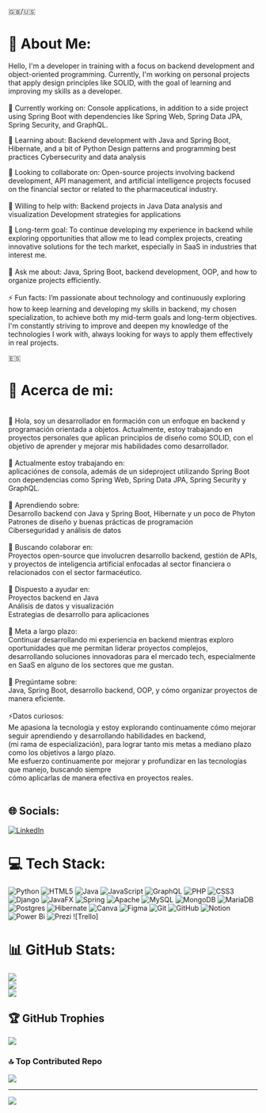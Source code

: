 :gb:/:us:
# 💫 About Me:
Hello, I'm a developer in training with a focus on backend development and object-oriented programming. Currently, I'm working on personal projects that apply design principles like SOLID, with the goal of learning and improving my skills as a developer.
<br><br>
🔭 Currently working on: Console applications, in addition to a side project using Spring Boot with dependencies like Spring Web, Spring Data JPA, Spring Security, and GraphQL.

🌱 Learning about: Backend development with Java and Spring Boot, Hibernate, and a bit of Python Design patterns and programming best practices Cybersecurity and data analysis<br>

👯 Looking to collaborate on: Open-source projects involving backend development, API management, and artificial intelligence projects focused on the financial sector or related to the pharmaceutical industry.
<br><br>
🤝 Willing to help with: Backend projects in Java Data analysis and visualization Development strategies for applications

🚀 Long-term goal:
To continue developing my experience in backend while exploring opportunities that allow me to lead complex projects, creating innovative solutions for the tech market, especially in SaaS in industries that interest me.
<br><br>
💬 Ask me about:
Java, Spring Boot, backend development, OOP, and how to organize projects efficiently.
<br><br>
⚡ Fun facts:
I’m passionate about technology and continuously exploring how to keep learning and developing my skills in backend, my chosen specialization, to achieve both my mid-term goals and long-term objectives. 
I'm constantly striving to improve and deepen my knowledge of the technologies I work with, always looking for ways to apply them effectively in real projects.



:es: <br> 
# 💫 Acerca de mi:
<br>
👋 Hola, soy un desarrollador en formación con un enfoque en backend y programación orientada a objetos. Actualmente, estoy trabajando en proyectos personales que aplican principios de diseño como SOLID, con el objetivo de aprender y mejorar mis habilidades como desarrollador.<br><br>🔭 Actualmente estoy trabajando en:  <br>   aplicaciónes de consola, además de un sideproject utilizando Spring Boot con dependencias como Spring Web, Spring Data JPA, Spring Security y GraphQL.<br><br>🌱 Aprendiendo sobre: <br>   Desarrollo backend con Java y Spring Boot, Hibernate y un poco de Phyton <br>   Patrones de diseño y buenas prácticas de programación  <br>   Ciberseguridad y análisis de datos<br><br> 👯 Buscando colaborar en:  <br>  Proyectos open-source que involucren desarrollo backend, gestión de APIs, y proyectos de inteligencia artificial enfocadas al sector financiera o relacionados con el sector farmacéutico.<br><br>🤝 Dispuesto a ayudar en:  <br>   Proyectos backend en Java  <br>   Análisis de datos y visualización  <br>   Estrategias de desarrollo para aplicaciones<br><br> 🚀 Meta a largo plazo: <br> Continuar desarrollando mi experiencia en backend mientras exploro oportunidades que me permitan liderar proyectos complejos,<br> desarrollando soluciones innovadoras para el mercado tech, especialmente en SaaS en alguno de los sectores que me gustan.<br><br>💬 Pregúntame sobre:  <br>  Java, Spring Boot, desarrollo backend, OOP, y cómo organizar proyectos de manera eficiente.<br><br>⚡Datos curiosos:  <br>  Me apasiona la tecnología y estoy explorando continuamente cómo mejorar seguir aprendiendo y desarrollando habilidades en backend,<br> (mi rama de especialización), para lograr tanto mis metas a mediano plazo como los objetivos a largo plazo. <br>Me esfuerzo continuamente por mejorar y profundizar en las tecnologías que manejo, buscando siempre <br>cómo aplicarlas de manera efectiva en proyectos reales.<br><br>


## 🌐 Socials:
[![LinkedIn](https://img.shields.io/badge/LinkedIn-%230077B5.svg?logo=linkedin&logoColor=white)](https://linkedin.com/in/https://www.linkedin.com/in/bjcf/) 

# 💻 Tech Stack:
![Python](https://img.shields.io/badge/python-3670A0?style=for-the-badge&logo=python&logoColor=ffdd54) ![HTML5](https://img.shields.io/badge/html5-%23E34F26.svg?style=for-the-badge&logo=html5&logoColor=white) ![Java](https://img.shields.io/badge/java-%23ED8B00.svg?style=for-the-badge&logo=openjdk&logoColor=white) ![JavaScript](https://img.shields.io/badge/javascript-%23323330.svg?style=for-the-badge&logo=javascript&logoColor=%23F7DF1E) ![GraphQL](https://img.shields.io/badge/-GraphQL-E10098?style=for-the-badge&logo=graphql&logoColor=white) ![PHP](https://img.shields.io/badge/php-%23777BB4.svg?style=for-the-badge&logo=php&logoColor=white) ![CSS3](https://img.shields.io/badge/Apache%20Hadoop-66CCFF?style=for-the-badge&logo=apachehadoop&logoColor=black) ![Django](https://img.shields.io/badge/django-%23092E20.svg?style=for-the-badge&logo=django&logoColor=white) ![JavaFX](https://img.shields.io/badge/javafx-%23FF0000.svg?style=for-the-badge&logo=javafx&logoColor=white) ![Spring](https://img.shields.io/badge/spring-%236DB33F.svg?style=for-the-badge&logo=spring&logoColor=white) ![Apache](https://img.shields.io/badge/Apache%20Maven-C71A36?style=for-the-badge&logo=Apache%20Maven&logoColor=white) ![MySQL](https://img.shields.io/badge/mysql-4479A1.svg?style=for-the-badge&logo=mysql&logoColor=white) ![MongoDB](https://img.shields.io/badge/MongoDB-%234ea94b.svg?style=for-the-badge&logo=mongodb&logoColor=white) ![MariaDB](https://img.shields.io/badge/MariaDB-003545?style=for-the-badge&logo=mariadb&logoColor=white) ![Postgres](https://img.shields.io/badge/postgres-%23316192.svg?style=for-the-badge&logo=postgresql&logoColor=white) ![Hibernate](https://img.shields.io/badge/Hibernate-59666C?style=for-the-badge&logo=Hibernate&logoColor=white) ![Canva](https://img.shields.io/badge/Canva-%2300C4CC.svg?style=for-the-badge&logo=Canva&logoColor=white) ![Figma](https://img.shields.io/badge/figma-%23F24E1E.svg?style=for-the-badge&logo=figma&logoColor=white) ![Git](https://img.shields.io/badge/git-%23F05033.svg?style=for-the-badge&logo=git&logoColor=white) ![GitHub](https://img.shields.io/badge/docker-%230db7ed.svg?style=for-the-badge&logo=docker&logoColor=white) ![Notion](https://img.shields.io/badge/Notion-%23000000.svg?style=for-the-badge&logo=notion&logoColor=white) ![Power Bi](https://img.shields.io/badge/power_bi-F2C811?style=for-the-badge&logo=powerbi&logoColor=black) ![Prezi](https://img.shields.io/badge/Prezi-%23000000.svg?style=for-the-badge&logo=Prezi&logoColor=white) ![Trello]
# 📊 GitHub Stats:
![](https://github-readme-stats.vercel.app/api?username=thesideprojectinc&theme=tokyonight&hide_border=false&include_all_commits=true&count_private=true)<br/>
![](https://github-readme-streak-stats.herokuapp.com/?user=thesideprojectinc&theme=tokyonight&hide_border=false)<br/>
![](https://github-readme-stats.vercel.app/api/top-langs/?username=thesideprojectinc&theme=tokyonight&hide_border=false&include_all_commits=true&count_private=true&layout=compact)

## 🏆 GitHub Trophies
![](https://github-profile-trophy.vercel.app/?username=thesideprojectinc&theme=tokyonight&no-frame=false&no-bg=false&margin-w=4)

### 🔝 Top Contributed Repo
![](https://github-contributor-stats.vercel.app/api?username=thesideprojectinc&limit=5&theme=dark&combine_all_yearly_contributions=true)

---
[![](https://visitcount.itsvg.in/api?id=thesideprojectinc&icon=0&color=6)](https://visitcount.itsvg.in)

<!-- Proudly created with GPRM ( https://gprm.itsvg.in ) -->
